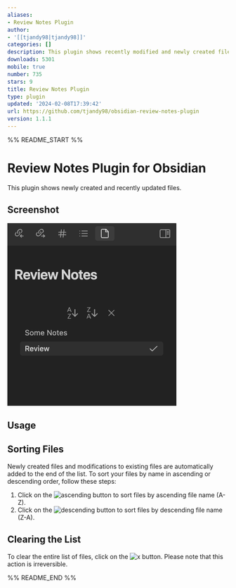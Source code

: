 ```yaml
---
aliases:
- Review Notes Plugin
author:
- '[[tjandy98|tjandy98]]'
categories: []
description: This plugin shows recently modified and newly created files
downloads: 5301
mobile: true
number: 735
stars: 9
title: Review Notes Plugin
type: plugin
updated: '2024-02-08T17:39:42'
url: https://github.com/tjandy98/obsidian-review-notes-plugin
version: 1.1.1
---
```


%% README_START %%

# Review Notes Plugin for Obsidian

This plugin shows newly created and recently updated files.

## Screenshot

![sidebar](https://raw.githubusercontent.com/tjandy98/obsidian-review-notes-plugin/HEAD/docs/demo.png)

## Usage

## Sorting Files

Newly created files and modifications to existing files are automatically added to the end of the list. To sort your files by name in ascending or descending order, follow these steps:

1. Click on the ![ascending](docs/arrow-down-a-z.svg) button to sort files by ascending file name (A-Z).
2. Click on the ![descending](docs/arrow-up-a-z.svg) button to sort files by descending file name (Z-A).

## Clearing the List

To clear the entire list of files, click on the ![x](docs/x.svg) button. Please note that this action is irreversible.


%% README_END %%